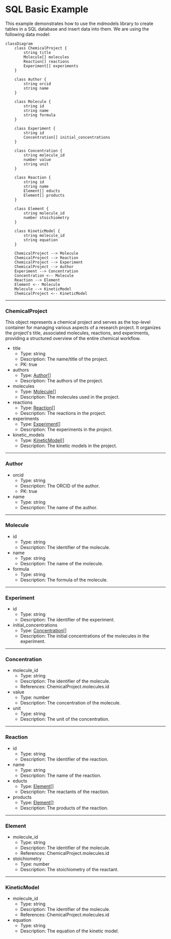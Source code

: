 # SQL Basic Example

This example demonstrates how to use the mdmodels library to create tables in a SQL database and insert data into them. We are using the following data model:

```mermaid
classDiagram
    class ChemicalProject {
        string title
        Molecule[] molecules
        Reaction[] reactions
        Experiment[] experiments
    }

    class Author {
        string orcid
        string name
    }

    class Molecule {
        string id
        string name
        string formula
    }

    class Experiment {
        string id
        Concentration[] initial_concentrations
    }

    class Concentration {
        string molecule_id
        number value
        string unit
    }

    class Reaction {
        string id
        string name
        Element[] educts
        Element[] products
    }

    class Element {
        string molecule_id
        number stoichiometry
    }

    class KineticModel {
        string molecule_id
        string equation
    }

    ChemicalProject --> Molecule
    ChemicalProject --> Reaction
    ChemicalProject --> Experiment
    ChemicalProject --> Author
    Experiment --> Concentration
    Concentration <-- Molecule
    Reaction --> Element
    Element <-- Molecule
    Molecule --> KineticModel
    ChemicalProject <-- KineticModel
```

---

### ChemicalProject

This object represents a chemical project and serves as the top-level container for managing various aspects of a research project. It organizes the project's title, associated molecules, reactions, and experiments, providing a structured overview of the entire chemical workflow.

- title
  - Type: string
  - Description: The name/title of the project.
  - PK: true
- authors
  - Type: [Author](#author)[]
  - Description: The authors of the project.
- molecules
  - Type: [Molecule](#molecule)[]
  - Description: The molecules used in the project.
- reactions
  - Type: [Reaction](#reaction)[]
  - Description: The reactions in the project.
- experiments
  - Type: [Experiment](#experiment)[]
  - Description: The experiments in the project.
- kinetic_models
  - Type: [KineticModel](#kineticmodel)[]
  - Description: The kinetic models in the project.

---

### Author

- orcid
  - Type: string
  - Description: The ORCID of the author.
  - PK: true
- name
  - Type: string
  - Description: The name of the author.

---

### Molecule

- id
  - Type: string
  - Description: The identifier of the molecule.
- name
  - Type: string
  - Description: The name of the molecule.
- formula
  - Type: string
  - Description: The formula of the molecule.

---

### Experiment

- id
  - Type: string
  - Description: The identifier of the experiment.
- initial_concentrations
  - Type: [Concentration](#concentration)[]
  - Description: The initial concentrations of the molecules in the experiment.

---

### Concentration

- molecule_id
  - Type: string
  - Description: The identifier of the molecule.
  - References: ChemicalProject.molecules.id
- value
  - Type: number
  - Description: The concentration of the molecule.
- unit
  - Type: string
  - Description: The unit of the concentration.

---

### Reaction

- id
  - Type: string
  - Description: The identifier of the reaction.
- name
  - Type: string
  - Description: The name of the reaction.
- educts
  - Type: [Element](#element)[]
  - Description: The reactants of the reaction.
- products
  - Type: [Element](#element)[]
  - Description: The products of the reaction.

---

### Element

- molecule_id
  - Type: string
  - Description: The identifier of the molecule.
  - References: ChemicalProject.molecules.id
- stoichiometry
  - Type: number
  - Description: The stoichiometry of the reactant.

---

### KineticModel

- molecule_id
  - Type: string
  - Description: The identifier of the molecule.
  - References: ChemicalProject.molecules.id
- equation
  - Type: string
  - Description: The equation of the kinetic model.
